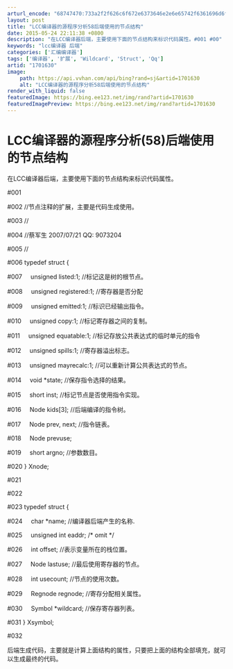 ```yaml
---
arturl_encode: "68747470:733a2f2f626c6f672e6373646e2e6e65742f6361696d6f7573:652f61727469636c652f64657461696c732f31373031363330"
layout: post
title: "LCC编译器的源程序分析58后端使用的节点结构"
date: 2015-05-24 22:11:38 +0800
description: "在LCC编译器后端，主要使用下面的节点结构来标识代码属性。#001 #00"
keywords: "lcc编译器 后端"
categories: ['汇编编译器']
tags: ['编译器', '扩展', 'Wildcard', 'Struct', 'Qq']
artid: "1701630"
image:
    path: https://api.vvhan.com/api/bing?rand=sj&artid=1701630
    alt: "LCC编译器的源程序分析58后端使用的节点结构"
render_with_liquid: false
featuredImage: https://bing.ee123.net/img/rand?artid=1701630
featuredImagePreview: https://bing.ee123.net/img/rand?artid=1701630
---
```


# LCC编译器的源程序分析(58)后端使用的节点结构

在LCC编译器后端，主要使用下面的节点结构来标识代码属性。

#001

#002 //节点注释的扩展，主要是代码生成使用。

#003 //

#004 //蔡军生 2007/07/21 QQ: 9073204

#005 //

#006 typedef struct {

#007     unsigned listed:1; //标记这是树的根节点。

#008     unsigned registered:1; //寄存器是否分配

#009     unsigned emitted:1; //标识已经输出指令。

#010     unsigned copy:1; //标记寄存器之间的复制。

#011     unsigned equatable:1; //标记存放公共表达式的临时单元的指令

#012     unsigned spills:1; //寄存器溢出标志。

#013     unsigned mayrecalc:1; //可以重新计算公共表达式的节点。

#014     void \*state; //保存指令选择的结果。

#015     short inst; //标记节点是否使用指令实现。

#016     Node kids[3]; //后端编译的指令树。

#017     Node prev, next; //指令链表。

#018     Node prevuse;

#019     short argno; //参数数目。

#020 } Xnode;

#021

#022

#023 typedef struct {

#024     char \*name; //编译器后端产生的名称.

#025     unsigned int eaddr; /\* omit \*/

#026     int offset; //表示变量所在的栈位置。

#027     Node lastuse; //最后使用寄存器的节点。

#028     int usecount; //节点的使用次数。

#029     Regnode regnode; //寄存分配相关属性。

#030     Symbol \*wildcard; //保存寄存器列表。

#031 } Xsymbol;

#032

后端生成代码，主要就是计算上面结构的属性，只要把上面的结构全部填充，就可以生成最终的代码。
